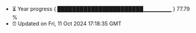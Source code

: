 - ⏳ Year progress { ███████████████████████▁▁▁▁▁▁▁ } 77.79 %
- ⏰ Updated on Fri, 11 Oct 2024 17:18:35 GMT


